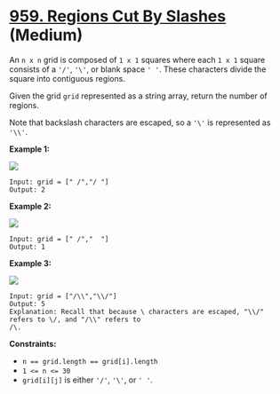 # [959. Regions Cut By Slashes][link] (Medium)

[link]: https://leetcode.com/problems/regions-cut-by-slashes/

An `n x n` grid is composed of `1 x 1` squares where each `1 x 1` square consists of a `'/'`, `'\'`,
or blank space `' '`. These characters divide the square into contiguous regions.

Given the grid `grid` represented as a string array, return the number of regions.

Note that backslash characters are escaped, so a `'\'` is represented as `'\\'`.

**Example 1:**

![](https://assets.leetcode.com/uploads/2018/12/15/1.png)

```
Input: grid = [" /","/ "]
Output: 2
```

**Example 2:**

![](https://assets.leetcode.com/uploads/2018/12/15/2.png)

```
Input: grid = [" /","  "]
Output: 1
```

**Example 3:**

![](https://assets.leetcode.com/uploads/2018/12/15/4.png)

```
Input: grid = ["/\\","\\/"]
Output: 5
Explanation: Recall that because \ characters are escaped, "\\/" refers to \/, and "/\\" refers to
/\.
```

**Constraints:**

- `n == grid.length == grid[i].length`
- `1 <= n <= 30`
- `grid[i][j]` is either `'/'`, `'\'`, or `' '`.
